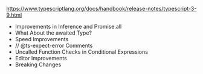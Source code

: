 
https://www.typescriptlang.org/docs/handbook/release-notes/typescript-3-9.html

- Improvements in Inference and Promise.all
- What About the awaited Type?
- Speed Improvements
- // @ts-expect-error Comments
- Uncalled Function Checks in Conditional Expressions
- Editor Improvements
- Breaking Changes

